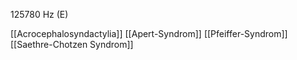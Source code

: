 125780 Hz (E)

[[Acrocephalosyndactylia]]
[[Apert-Syndrom]]
[[Pfeiffer-Syndrom]]
[[Saethre-Chotzen Syndrom]]